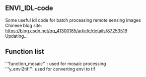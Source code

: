 ## ENVI_IDL-code
Some useful idl code for batch processing remote sensing images  
Chinese blog site: https://blog.csdn.net/qq_41300185/article/details/87253519  
Updating...

## Function list
'''function_mosaic''': used for mosaic processing  
'''y_envi2tif''': used for converting envi to tif

